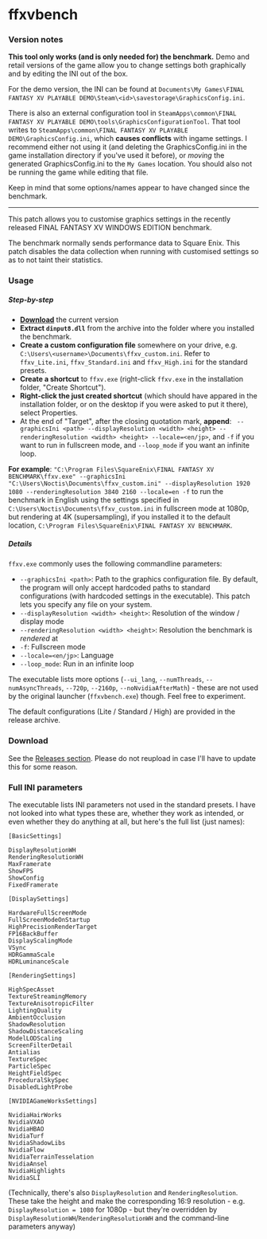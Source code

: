 # ffxvbench

### Version notes

**This tool only works (and is only needed for) the benchmark.** Demo and retail versions of the game allow you to change settings both graphically and by editing the INI out of the box.

For the demo version, the INI can be found at `Documents\My Games\FINAL FANTASY XV PLAYABLE DEMO\Steam\<id>\savestorage\GraphicsConfig.ini`.

There is also an external configuration tool in `SteamApps\common\FINAL FANTASY XV PLAYABLE DEMO\tools\GraphicsConfigurationTool`. That tool writes to `SteamApps\common\FINAL FANTASY XV PLAYABLE DEMO\GraphicsConfig.ini`, which **causes conflicts** with ingame settings. I recommend either not using it (and deleting the GraphicsConfig.ini in the game installation directory if you've used it before), or *moving* the generated GraphicsConfig.ini to the `My Games` location. You should also not be running the game while editing that file.

Keep in mind that some options/names appear to have changed since the benchmark.

--------

This patch allows you to customise graphics settings in the recently released FINAL FANTASY XV WINDOWS EDITION benchmark.

The benchmark normally sends performance data to Square Enix. This patch disables the data collection when running with customised settings so as to not taint their statistics.

### Usage

##### Step-by-step

* **[Download](https://github.com/drdaxxy/ffxvBenchCustom/releases/latest)** the current version
* **Extract `dinput8.dll`** from the archive into the folder where you installed the benchmark.
* **Create a custom configuration file** somewhere on your drive, e.g. `C:\Users\<username>\Documents\ffxv_custom.ini`. Refer to `ffxv_Lite.ini`, `ffxv_Standard.ini` and `ffxv_High.ini` for the standard presets.
* **Create a shortcut** to `ffxv.exe` (right-click `ffxv.exe` in the installation folder, "Create Shortcut").
* **Right-click the just created shortcut** (which should have appared in the installation folder, or on the desktop if you were asked to put it there), select Properties.
* At the end of "Target", after the closing quotation mark, **append**: ` --graphicsIni <path> --displayResolution <width> <height> --renderingResolution <width> <height> --locale=<en/jp>`, and `-f` if you want to run in fullscreen mode, and `--loop_mode` if you want an infinite loop.

**For example**: `"C:\Program Files\SquareEnix\FINAL FANTASY XV BENCHMARK\ffxv.exe" --graphicsIni "C:\Users\Noctis\Documents\ffxv_custom.ini" --displayResolution 1920 1080 --renderingResolution 3840 2160 --locale=en -f` to run the benchmark in English using the settings specified in `C:\Users\Noctis\Documents\ffxv_custom.ini` in fullscreen mode at 1080p, but rendering at 4K (supersampling), if you installed it to the default location, `C:\Program Files\SquareEnix\FINAL FANTASY XV BENCHMARK`.

##### Details

`ffxv.exe` commonly uses the following commandline parameters:

* `--graphicsIni <path>`: Path to the graphics configuration file. By default, the program will only accept hardcoded paths to standard configurations (with hardcoded settings in the executable). This patch lets you specify any file on your system.
* `--displayResolution <width> <height>`: Resolution of the window / display mode
* `--renderingResolution <width> <height>`: Resolution the benchmark is *rendered* at
* `-f`: Fullscreen mode
* `--locale=<en/jp>`: Language
* `--loop_mode`: Run in an infinite loop

The executable lists more options (`--ui_lang`, `--numThreads`, `--numAsyncThreads`, `--720p`, `--2160p`, `--noNvidiaAfterMath`) - these are not used by the original launcher (`ffxvbench.exe`) though. Feel free to experiment.

The default configurations (Lite / Standard / High) are provided in the release archive.

### Download

See the [Releases section](https://github.com/drdaxxy/ffxvBenchCustom/releases).
Please do not reupload in case I'll have to update this for some reason.

### Full INI parameters

The executable lists INI parameters not used in the standard presets. I have not looked into what types these are, whether they work as intended, or even whether they do anything at all, but here's the full list (just names):

```
[BasicSettings]

DisplayResolutionWH
RenderingResolutionWH
MaxFramerate
ShowFPS
ShowConfig
FixedFramerate

[DisplaySettings]

HardwareFullScreenMode
FullScreenModeOnStartup
HighPrecisionRenderTarget
FP16BackBuffer
DisplayScalingMode
VSync
HDRGammaScale
HDRLuminanceScale

[RenderingSettings]

HighSpecAsset
TextureStreamingMemory
TextureAnisotropicFilter
LightingQuality
AmbientOcclusion
ShadowResolution
ShadowDistanceScaling
ModelLODScaling
ScreenFilterDetail
Antialias
TextureSpec
ParticleSpec
HeightFieldSpec
ProceduralSkySpec
DisabledLightProbe

[NVIDIAGameWorksSettings]

NvidiaHairWorks
NvidiaVXAO
NvidiaHBAO
NvidiaTurf
NvidiaShadowLibs
NvidiaFlow
NvidiaTerrainTesselation
NvidiaAnsel
NvidiaHighlights
NvidiaSLI
```

(Technically, there's also `DisplayResolution` and `RenderingResolution`. These take the height and make the corresponding 16:9 resolution - e.g. `DisplayResolution = 1080` for 1080p - but they're overridden by `DisplayResolutionWH`/`RenderingResolutionWH` and the command-line parameters anyway)

